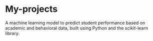 # My-projects
A machine learning model to predict student performance based on academic and behavioral data, built using Python and the scikit-learn library.

